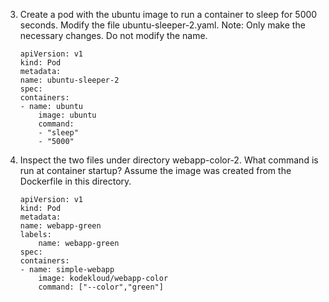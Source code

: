 
3. Create a pod with the ubuntu image to run a container to sleep for 5000 seconds. Modify the file ubuntu-sleeper-2.yaml.
    Note: Only make the necessary changes. Do not modify the name.
    ```
    apiVersion: v1 
    kind: Pod 
    metadata:
    name: ubuntu-sleeper-2 
    spec:
    containers:
    - name: ubuntu
        image: ubuntu
        command:
        - "sleep"
        - "5000"
    ```




8. Inspect the two files under directory webapp-color-2. What command is run at container startup?
    Assume the image was created from the Dockerfile in this directory.
    ```
    apiVersion: v1
    kind: Pod 
    metadata:
    name: webapp-green
    labels:
        name: webapp-green
    spec:
    containers:
    - name: simple-webapp
        image: kodekloud/webapp-color
        command: ["--color","green"]
    ```